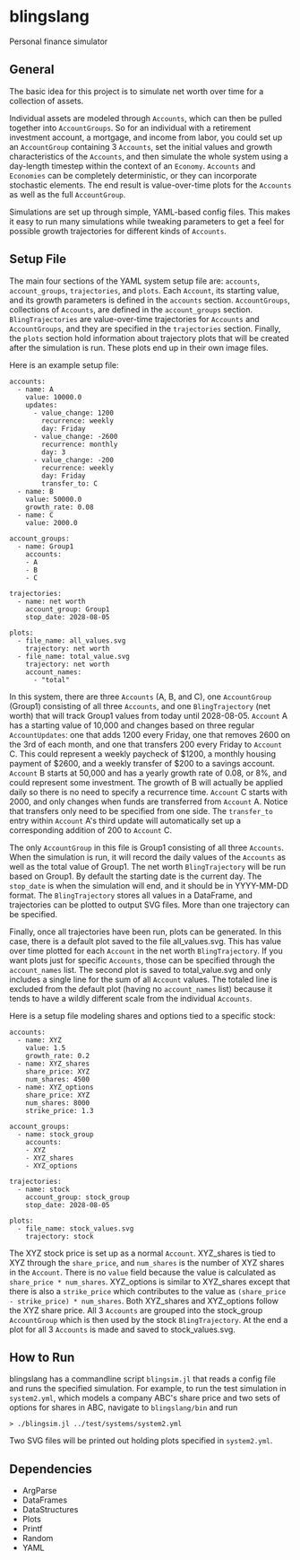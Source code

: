 blingslang
==========

Personal finance simulator


General
-------

The basic idea for this project is to simulate net worth over time for a collection of assets.

Individual assets are modeled through `Accounts`, which can then be pulled together into `AccountGroups`.  So for an individual with a retirement investment account, a mortgage, and income from labor, you could set up an `AccountGroup` containing 3 `Accounts`, set the initial values and growth characteristics of the `Accounts`, and then simulate the whole system using a day-length timestep within the context of an `Economy`.  `Accounts` and `Economies` can be completely deterministic, or they can incorporate stochastic elements.  The end result is value-over-time plots for the `Accounts` as well as the full `AccountGroup`.

Simulations are set up through simple, YAML-based config files.  This makes it easy to run many simulations while tweaking parameters to get a feel for possible growth trajectories for different kinds of `Accounts`.


Setup File
----------

The main four sections of the YAML system setup file are: `accounts`, `account_groups`, `trajectories`, and `plots`.  Each `Account`, its starting value, and its growth parameters is defined in the `accounts` section.  `AccountGroups`, collections of `Accounts`, are defined in the `account_groups` section.  `BlingTrajectories` are value-over-time trajectories for `Accounts` and `AccountGroups`, and they are specified in the `trajectories` section.  Finally, the `plots` section hold information about trajectory plots that will be created after the simulation is run.  These plots end up in their own image files.

Here is an example setup file:

    accounts:
      - name: A
        value: 10000.0
        updates:
          - value_change: 1200
            recurrence: weekly
            day: Friday
          - value_change: -2600
            recurrence: monthly
            day: 3
          - value_change: -200
            recurrence: weekly
            day: Friday
            transfer_to: C
      - name: B
        value: 50000.0
        growth_rate: 0.08
      - name: C
        value: 2000.0

    account_groups:
      - name: Group1
        accounts:
        - A
        - B
        - C

    trajectories:
      - name: net worth
        account_group: Group1
        stop_date: 2028-08-05

    plots:
      - file_name: all_values.svg
        trajectory: net worth
      - file_name: total_value.svg
        trajectory: net worth
        account_names:
          - "total"

In this system, there are three `Accounts` (A, B, and C), one `AccountGroup` (Group1) consisting of all three `Accounts`, and one `BlingTrajectory` (net worth) that will track Group1 values from today until 2028-08-05.  `Account` A has a starting value of 10,000 and changes based on three regular `AccountUpdates`: one that adds 1200 every Friday, one that removes 2600 on the 3rd of each month, and one that transfers 200 every Friday to `Account` C.  This could represent a weekly paycheck of $1200, a monthly housing payment of $2600, and a weekly transfer of $200 to a savings account.  `Account` B starts at 50,000 and has a yearly growth rate of 0.08, or 8%, and could represent some investment.  The growth of B will actually be applied daily so there is no need to specify a recurrence time.  `Account` C starts with 2000, and only changes when funds are transferred from `Account` A.  Notice that transfers only need to be specified from one side.  The `transfer_to` entry within `Account` A's third update will automatically set up a corresponding addition of 200 to `Account` C.

The only `AccountGroup` in this file is Group1 consisting of all three `Accounts`.  When the simulation is run, it will record the daily values of the `Accounts` as well as the total value of Group1.  The net worth `BlingTrajectory` will be run based on Group1.  By default the starting date is the current day.  The `stop_date` is when the simulation will end, and it should be in YYYY-MM-DD format.  The `BlingTrajectory` stores all values in a DataFrame, and trajectories can be plotted to output SVG files.  More than one trajectory can be specified.

Finally, once all trajectories have been run, plots can be generated.  In this case, there is a default plot saved to the file all_values.svg.  This has value over time plotted for each `Account` in the net worth `BlingTrajectory`.  If you want plots just for specific `Accounts`, those can be specified through the `account_names` list.  The second plot is saved to total_value.svg and only includes a single line for the sum of all `Account` values.  The totaled line is excluded from the default plot (having no `account_names` list) because it tends to have a wildly different scale from the individual `Accounts`.

Here is a setup file modeling shares and options tied to a specific stock:

    accounts:
      - name: XYZ
        value: 1.5
        growth_rate: 0.2
      - name: XYZ_shares
        share_price: XYZ
        num_shares: 4500
      - name: XYZ_options
        share_price: XYZ
        num_shares: 8000
        strike_price: 1.3

    account_groups:
      - name: stock_group
        accounts:
        - XYZ
        - XYZ_shares
        - XYZ_options

    trajectories:
      - name: stock
        account_group: stock_group
        stop_date: 2028-08-05

    plots:
      - file_name: stock_values.svg
        trajectory: stock

The XYZ stock price is set up as a normal `Account`.  XYZ_shares is tied to XYZ through the `share_price`, and `num_shares` is the number of XYZ shares in the `Account`.  There is no `value` field because the value is calculated as `share_price * num_shares`.  XYZ_options is similar to XYZ_shares except that there is also a `strike_price` which contributes to the value as `(share_price - strike_price) * num_shares`.  Both XYZ_shares and XYZ_options follow the XYZ share price.  All 3 `Accounts` are grouped into the stock_group `AccountGroup` which is then used by the stock `BlingTrajectory`.  At the end a plot for all 3 `Accounts` is made and saved to stock_values.svg.


How to Run
----------

blingslang has a commandline script `blingsim.jl` that reads a config file and runs the specified simulation.  For example, to run the test simulation in `system2.yml`, which models a company ABC's share price and two sets of options for shares in ABC, navigate to `blingslang/bin` and run

```
> ./blingsim.jl ../test/systems/system2.yml
```

Two SVG files will be printed out holding plots specified in `system2.yml`.


Dependencies
------------

* ArgParse
* DataFrames
* DataStructures
* Plots
* Printf
* Random
* YAML
